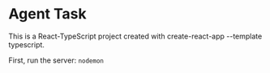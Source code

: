 # Agent Task

This is a React-TypeScript project created with create-react-app <filename> --template typescript.
  
First, run the server:
  `nodemon`
